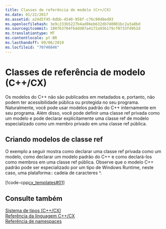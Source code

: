 ```yaml
---
title: Classes de referência de modelo (C++/CX)
ms.date: 01/22/2017
ms.assetid: a24d5f45-8dbb-4540-958f-c76c90d8ed93
ms.openlocfilehash: 3e9c233b5227b4ad86eb632db740001bc2a3a8bd
ms.sourcegitcommit: 180f63704f6ddd07a4172a93b179cf0733fd952d
ms.translationtype: MT
ms.contentlocale: pt-BR
ms.lasthandoff: 09/06/2019
ms.locfileid: "70740846"
---
```

# <a name="template-ref-classes-ccx"></a>Classes de referência de modelo (C++/CX)

Os modelos do C++ não são publicados em metadados e, portanto, não podem ter acessibilidade pública ou protegida no seu programa. Naturalmente, você pode usar modelos padrão do C++ internamente em seu programa. Além disso, você pode definir uma classe ref privada como um modelo e pode declarar explicitamente uma classe ref de modelo especializado como um membro privado em uma classe ref pública.

## <a name="authoring-ref-class-templates"></a>Criando modelos de classe ref

O exemplo a seguir mostra como declarar uma classe ref privada como um modelo, como declarar um modelo padrão do C++ e como declará-los como membros em uma classe ref pública. Observe que o modelo C++ padrão pode ser especializado por um tipo de Windows Runtime, neste caso, uma plataforma:: cadeia de caracteres ^.

[!code-cpp[cx_templates#01](../cppcx/codesnippet/CPP/templatedemo/class1.h#01)]

## <a name="see-also"></a>Consulte também

[Sistema de tipos (C++/CX)](../cppcx/type-system-c-cx.md)<br/>
[Referência da linguagem C++/CX](../cppcx/visual-c-language-reference-c-cx.md)<br/>
[Referência de namespaces](../cppcx/namespaces-reference-c-cx.md)
